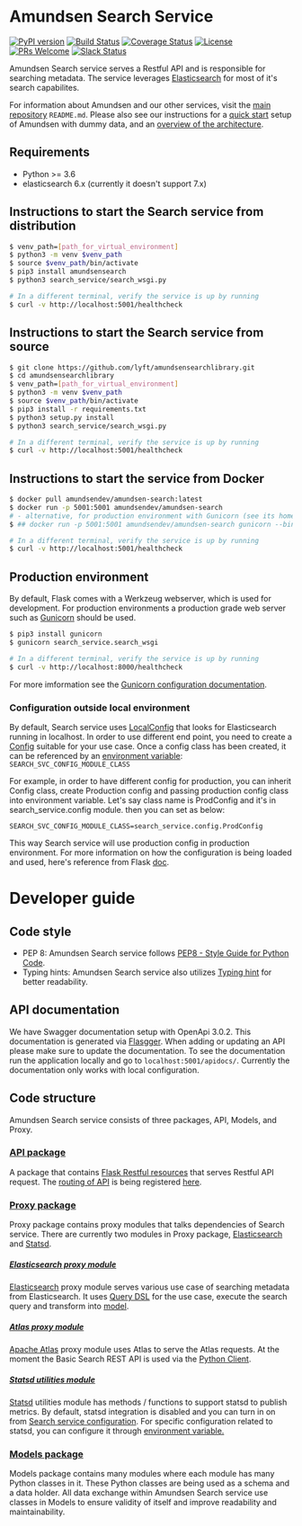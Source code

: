 # Amundsen Search Service
[![PyPI version](https://badge.fury.io/py/amundsen-search.svg)](https://badge.fury.io/py/amundsen-search)
[![Build Status](https://api.travis-ci.com/lyft/amundsensearchlibrary.svg?branch=master)](https://travis-ci.com/lyft/amundsensearchlibrary)
[![Coverage Status](https://img.shields.io/codecov/c/github/lyft/amundsensearchlibrary/master.svg)](https://codecov.io/github/lyft/amundsensearchlibrary?branch=master)
[![License](https://img.shields.io/:license-Apache%202-blue.svg)](LICENSE)
[![PRs Welcome](https://img.shields.io/badge/PRs-welcome-brightgreen.svg)](https://img.shields.io/badge/PRs-welcome-brightgreen.svg)
[![Slack Status](https://img.shields.io/badge/slack-join_chat-white.svg?logo=slack&style=social)](https://join.slack.com/t/amundsenworkspace/shared_invite/enQtNTk2ODQ1NDU1NDI0LTc3MzQyZmM0ZGFjNzg5MzY1MzJlZTg4YjQ4YTU0ZmMxYWU2MmVlMzhhY2MzMTc1MDg0MzRjNTA4MzRkMGE0Nzk)

Amundsen Search service serves a Restful API and is responsible for searching metadata. The service leverages [Elasticsearch](https://www.elastic.co/products/elasticsearch "Elasticsearch") for most of it's search capabilites.

For information about Amundsen and our other services, visit the [main repository](https://github.com/lyft/amundsen#amundsen) `README.md`. Please also see our instructions for a [quick start](https://github.com/lyft/amundsen/blob/master/docs/installation.md#bootstrap-a-default-version-of-amundsen-using-docker) setup  of Amundsen with dummy data, and an [overview of the architecture](https://github.com/lyft/amundsen/blob/master/docs/architecture.md#architecture).

## Requirements

- Python >= 3.6
- elasticsearch 6.x (currently it doesn't support 7.x)


## Instructions to start the Search service from distribution

```bash
$ venv_path=[path_for_virtual_environment]
$ python3 -m venv $venv_path
$ source $venv_path/bin/activate
$ pip3 install amundsensearch
$ python3 search_service/search_wsgi.py

# In a different terminal, verify the service is up by running
$ curl -v http://localhost:5001/healthcheck
```


## Instructions to start the Search service from source

```bash
$ git clone https://github.com/lyft/amundsensearchlibrary.git
$ cd amundsensearchlibrary
$ venv_path=[path_for_virtual_environment]
$ python3 -m venv $venv_path
$ source $venv_path/bin/activate
$ pip3 install -r requirements.txt
$ python3 setup.py install
$ python3 search_service/search_wsgi.py

# In a different terminal, verify the service is up by running
$ curl -v http://localhost:5001/healthcheck
```

## Instructions to start the service from Docker

```bash
$ docker pull amundsendev/amundsen-search:latest
$ docker run -p 5001:5001 amundsendev/amundsen-search
# - alternative, for production environment with Gunicorn (see its homepage link below)
$ ## docker run -p 5001:5001 amundsendev/amundsen-search gunicorn --bind 0.0.0.0:5001 search_service.search_wsgi

# In a different terminal, verify the service is up by running
$ curl -v http://localhost:5001/healthcheck
```


## Production environment
By default, Flask comes with a Werkzeug webserver, which is used for development. For production environments a production grade web server such as [Gunicorn](https://gunicorn.org/ "Gunicorn") should be used.

```bash
$ pip3 install gunicorn
$ gunicorn search_service.search_wsgi

# In a different terminal, verify the service is up by running
$ curl -v http://localhost:8000/healthcheck
```
For more imformation see the [Gunicorn configuration documentation](https://docs.gunicorn.org/en/latest/run.html "documentation").

### Configuration outside local environment
By default, Search service uses [LocalConfig](https://github.com/lyft/amundsensearchlibrary/blob/master/search_service/config.py "LocalConfig") that looks for Elasticsearch running in localhost.
In order to use different end point, you need to create a [Config](https://github.com/lyft/amundsensearchlibrary/blob/master/search_service/config.py "Config") suitable for your use case. Once a config class has been created, it can be referenced by an [environment variable](https://github.com/lyft/amundsensearchlibrary/blob/master/search_service/search_wsgi.py "environment variable"): `SEARCH_SVC_CONFIG_MODULE_CLASS`

For example, in order to have different config for production, you can inherit Config class, create Production config and passing production config class into environment variable. Let's say class name is ProdConfig and it's in search_service.config module. then you can set as below:

`SEARCH_SVC_CONFIG_MODULE_CLASS=search_service.config.ProdConfig`

This way Search service will use production config in production environment. For more information on how the configuration is being loaded and used, here's reference from Flask [doc](http://flask.pocoo.org/docs/1.0/config/#development-production "doc").

# Developer guide
## Code style
- PEP 8: Amundsen Search service follows [PEP8 - Style Guide for Python Code](https://www.python.org/dev/peps/pep-0008/ "PEP8 - Style Guide for Python Code"). 
- Typing hints: Amundsen Search service also utilizes [Typing hint](https://docs.python.org/3/library/typing.html "Typing hint") for better readability.

## API documentation
We have Swagger documentation setup with OpenApi 3.0.2. This documentation is generated via [Flasgger](https://github.com/flasgger/flasgger). 
When adding or updating an API please make sure to update the documentation. To see the documentation run the application locally and go to `localhost:5001/apidocs/`. 
Currently the documentation only works with local configuration. 

## Code structure
Amundsen Search service consists of three packages, API, Models, and Proxy.

### [API package](https://github.com/lyft/amundsensearchlibrary/tree/master/search_service/api "API package")
A package that contains [Flask Restful resources](https://flask-restful.readthedocs.io/en/latest/api.html#flask_restful.Resource "Flask Restful resources") that serves Restful API request.
The [routing of API](https://flask-restful.readthedocs.io/en/latest/quickstart.html#resourceful-routing "routing of API") is being registered [here](https://github.com/lyft/amundsensearchlibrary/blob/master/search_service/__init__.py "here").

### [Proxy package](https://github.com/lyft/amundsensearchlibrary/tree/master/search_service/proxy "Proxy package")
Proxy package contains proxy modules that talks dependencies of Search service. There are currently two modules in Proxy package, [Elasticsearch](https://github.com/lyft/amundsensearchlibrary/blob/master/search_service/proxy/elasticsearch.py "Elasticsearch") and [Statsd](https://github.com/lyft/amundsensearchlibrary/blob/master/search_service/proxy/statsd_utilities.py "Statsd").

##### [Elasticsearch proxy module](https://github.com/lyft/amundsensearchlibrary/blob/master/search_service/proxy/elasticsearch.py "Elasticsearch proxy module")
[Elasticsearch](https://www.elastic.co/products/elasticsearch "Elasticsearch") proxy module serves various use case of searching metadata from Elasticsearch. It uses [Query DSL](https://www.elastic.co/guide/en/elasticsearch/reference/current/query-dsl.html "Query DSL") for the use case, execute the search query and transform into [model](https://github.com/lyft/amundsensearchlibrary/tree/master/search_service/models "model").

##### [Atlas proxy module](https://github.com/lyft/amundsensearchlibrary/blob/master/search_service/proxy/atlas.py "Atlas proxy module") 
[Apache Atlas](https://atlas.apache.org/ "Apache Atlas") proxy module uses Atlas to serve the Atlas requests. At the moment the Basic Search REST API is used via the [Python Client](https://atlasclient.readthedocs.io/ "Atlas Client"). 


##### [Statsd utilities module](https://github.com/lyft/amundsensearchlibrary/blob/master/search_service/proxy/statsd_utilities.py "Statsd utilities module")
[Statsd](https://github.com/etsy/statsd/wiki "Statsd") utilities module has methods / functions to support statsd to publish metrics. By default, statsd integration is disabled and you can turn in on from [Search service configuration](https://github.com/lyft/amundsensearchlibrary/blob/master/search_service/config.py#L7 "Search service configuration").
For specific configuration related to statsd, you can configure it through [environment variable.](https://statsd.readthedocs.io/en/latest/configure.html#from-the-environment "environment variable.")

### [Models package](https://github.com/lyft/amundsensearchlibrary/tree/master/search_service/models "Models package")
Models package contains many modules where each module has many Python classes in it. These Python classes are being used as a schema and a data holder. All data exchange within Amundsen Search service use classes in Models to ensure validity of itself and improve readability and maintainability.

